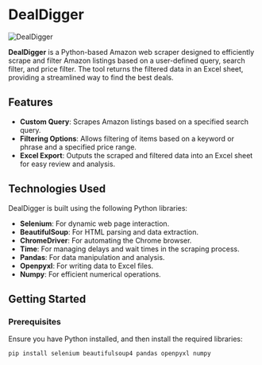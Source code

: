 # DealDigger

![DealDigger](https://github.com/user-attachments/assets/272c59c9-f61b-4e30-b741-7974a23369ef)

**DealDigger** is a Python-based Amazon web scraper designed to efficiently scrape and filter Amazon listings based on a user-defined query, search filter, and price filter. The tool returns the filtered data in an Excel sheet, providing a streamlined way to find the best deals.

## Features

- **Custom Query**: Scrapes Amazon listings based on a specified search query.
- **Filtering Options**: Allows filtering of items based on a keyword or phrase and a specified price range.
- **Excel Export**: Outputs the scraped and filtered data into an Excel sheet for easy review and analysis.

## Technologies Used

DealDigger is built using the following Python libraries:

- **Selenium**: For dynamic web page interaction.
- **BeautifulSoup**: For HTML parsing and data extraction.
- **ChromeDriver**: For automating the Chrome browser.
- **Time**: For managing delays and wait times in the scraping process.
- **Pandas**: For data manipulation and analysis.
- **Openpyxl**: For writing data to Excel files.
- **Numpy**: For efficient numerical operations.

## Getting Started

### Prerequisites

Ensure you have Python installed, and then install the required libraries:

```bash
pip install selenium beautifulsoup4 pandas openpyxl numpy
